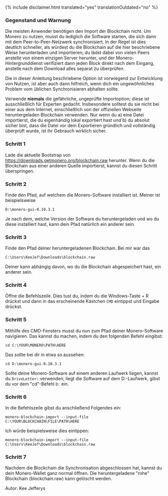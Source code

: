 {% include disclaimer.html translated="yes" translationOutdated="no" %}

### Gegenstand und Warnung

Die meisten Anwender benötigen den Import der Blockchain nicht. Um Monero zu nutzen, musst du lediglich die Software starten, die sich dann mit dem Peer-to-Peer-Netzwerk synchronisiert. In der Regel ist dies deutlich schneller, als würdest du die Blockchain auf die hier beschriebene Weise herunterladen und importieren; du lädst dabei von vielen Peers anstelle von einem einzigen Server herunter, und der Monero-Hintergrunddienst verifiziert dann jeden Block direkt nach dem Eingang, anstelle nach dem Download alles separat zu überprüfen.

Die in dieser Anleitung beschriebene Option ist vorwiegend zur Entwicklung von Nutzen, ist aber auch dann hilfreich, wenn dich ein ungewöhnliches Problem vom üblichen Synchronisieren abhalten sollte.

Verwende **niemals** die gefährliche, ungeprüfte Importoption; diese ist ausschließlich für Experten gedacht. Insbesondere solltest du sie nicht bei einer aus dem Internet, einschließlich von der offiziellen Webseite heruntergeladen Blockchain verwenden. Nur wenn du a) eine Datei importierst, die du eigenhändig lokal exportiert hast *und* b) du absolut sicher bist, dass die Datei vor dem Exportieren gründlich und vollständig überprüft wurde, ist ihr Gebrauch wirklich sicher.

### Schritt 1

Lade die aktuelle Bootstrap von https://downloads.getmonero.org/blockchain.raw herunter. Wenn du die Blockchain aus einer anderen Quelle importierst, kannst du diesen Schritt überspringen.

### Schritt 2

Finde den Pfad, auf welchem die Monero-Software installiert ist. Meiner ist beispielsweise

`D:\monero-gui-0.10.3.1`

Je nach dem, welche Version der Software du heruntergeladen und wo du diese installiert hast, kann dein Pfad natürlich ein anderer sein.

### Schritt 3

Finde den Pfad deiner heruntergeladenen Blockchain. Bei mir war das

`C:\Users\KeeJef\Downloads\blockchain.raw`

Deiner kann abhängig davon, wo du die Blockchain abgespeichert hast, ein anderer sein.

### Schritt 4

Öffne die Befehlszeile. Dies tust du, indem du die Windows-Taste + R drückst und dann in das erscheinende Kästchen `CMD` eintippst und Eingabe drückst.

### Schritt 5

Mithilfe des CMD-Fensters musst du nun zum Pfad deiner Monero-Software navigieren. Das kannst du machen, indem du den folgenden Befehl eingibst:

`cd C:\YOUR\MONERO\PATH\HERE`

Das sollte bei dir in etwa so aussehen:

`cd D:\monero-gui-0.10.3.1`

Sollte deine Monero-Software auf einem anderen Laufwerk liegen, kannst du `DriveLetter:` verwenden; liegt die Software auf dem D:-Laufwerk, gibst du vor dem "cd"-Befehl `D:` ein.

### Schritt 6

In die Befehlszeile gibst du anschließend Folgendes ein:

`monero-blockchain-import --input-file C:\YOUR\BLOCKCHAIN\FILE\PATH\HERE`

Ich würde beispielsweise dies eintippen:

`monero-blockchain-import --input-file C:\Users\KeeJef\Downloads\blockchain.raw`

### Schritt 7

Nachdem die Blockchain die Synchronisation abgeschlossen hat, kannst du dein Monero-Wallet ganz normal öffnen. Die heruntergeladene "rohe" Blockchain (blockchain.raw) kann gelöscht werden.


Autor: Kee Jefferys
